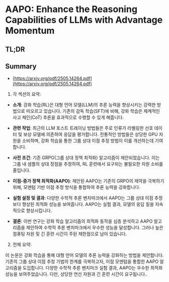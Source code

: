 # AAPO: Enhance the Reasoning Capabilities of LLMs with Advantage Momentum
## TL;DR
## Summary
- [https://arxiv.org/pdf/2505.14264.pdf](https://arxiv.org/pdf/2505.14264.pdf)

1. 각 섹션의 요약:

- **소개**: 강화 학습(RL)은 대형 언어 모델(LLM)의 추론 능력을 향상시키는 강력한 방법으로 떠오르고 있습니다. 기존의 감독 학습(SFT)에 비해, 강화 학습은 체계적인 사고 체인(CoT) 추론을 효과적으로 수행할 수 있게 해줍니다.

- **관련 작업**: 최근의 LLM 포스트 트레이닝 방법들은 주로 인류가 라벨링한 선호 데이터 및 보상 모델에 의존하여 응답을 평가합니다. 전통적인 방법들은 상당한 GPU 자원을 소비하며, 강화 학습을 통한 그룹 상대 이점 추정 방법이 이를 개선하는데 기여합니다.

- **사전 조건**: 기존 GRPO(그룹 상대 정책 최적화) 알고리즘이 제안되었습니다. 이는 그룹 내 샘플의 상대 장점을 추정하여, RL 훈련에서 요구되는 불필요한 자원 소비를 줄입니다.

- **이점-증가 정책 최적화(AAPO)**: 제안된 AAPO는 기존의 GRPO의 제약을 극복하기 위해, 모멘텀 기반 이점 추정 방식을 통합하여 추론 능력을 강화합니다.

- **실험 설정 및 결과**: 다양한 수학적 추론 벤치마크에서 AAPO는 그룹 상대 이점 추정보다 향상된 최적화 성능을 보여줍니다. AAPO는 실험 결과, 모델의 응답 질을 지속적으로 향상시킵니다.

- **결론**: 이번 연구는 강화 학습 알고리즘의 최적화 동작을 심층 분석하고 AAPO 알고리즘을 제안하여 수학적 추론 벤치마크에서 우수한 성능을 달성합니다. 그러나 높은 컴퓨팅 자원 및 긴 훈련 시간이 주된 제한점으로 남아 있습니다.

2. 전체 요약:

이 논문은 강화 학습을 통해 대형 언어 모델의 추론 능력을 강화하는 방법을 제안합니다. 기존의 그룹 상대 이점 추정 기법의 한계를 극복하고자, 이점 모멘텀을 통합한 AAPO 알고리즘을 도입합니다. 다양한 수학적 추론 벤치마크 실험 결과, AAPO는 우수한 최적화 성능을 보여주었습니다. 다만, 상당한 연산 자원과 긴 훈련 시간이 요구됩니다..